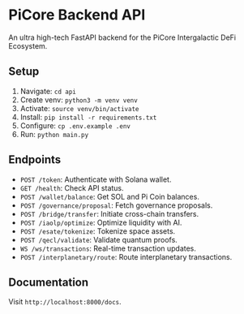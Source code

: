 # PiCore Backend API

An ultra high-tech FastAPI backend for the PiCore Intergalactic DeFi Ecosystem.

## Setup
1. Navigate: `cd api`
2. Create venv: `python3 -m venv venv`
3. Activate: `source venv/bin/activate`
4. Install: `pip install -r requirements.txt`
5. Configure: `cp .env.example .env`
6. Run: `python main.py`

## Endpoints
- `POST /token`: Authenticate with Solana wallet.
- `GET /health`: Check API status.
- `POST /wallet/balance`: Get SOL and Pi Coin balances.
- `POST /governance/proposal`: Fetch governance proposals.
- `POST /bridge/transfer`: Initiate cross-chain transfers.
- `POST /iaolp/optimize`: Optimize liquidity with AI.
- `POST /esate/tokenize`: Tokenize space assets.
- `POST /qecl/validate`: Validate quantum proofs.
- `WS /ws/transactions`: Real-time transaction updates.
- `POST /interplanetary/route`: Route interplanetary transactions.

## Documentation
Visit `http://localhost:8000/docs`.
